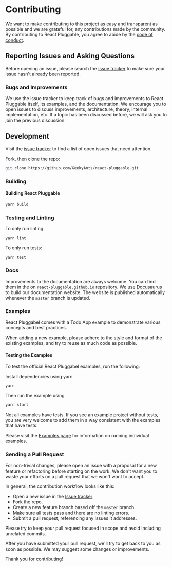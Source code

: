 # Contributing

We want to make contributing to this project as easy and transparent as possible and we are grateful for, any contributions made by the community. By contributing to React Pluggable, you agree to abide by the [code of conduct](https://github.com/GeekyAnts/react-pluggable/blob/master/CODE_OF_CONDUCT.md).

## Reporting Issues and Asking Questions

Before opening an issue, please search the [issue tracker](https://github.com/GeekyAnts/react-pluggable/issues) to make sure your issue hasn't already been reported.

### Bugs and Improvements

We use the issue tracker to keep track of bugs and improvements to React Pluggable itself, its examples, and the documentation. We encourage you to open issues to discuss improvements, architecture, theory, internal implementation, etc. If a topic has been discussed before, we will ask you to join the previous discussion.

## Development

Visit the [issue tracker](https://github.com/GeekyAnts/react-pluggable/issues) to find a list of open issues that need attention.

Fork, then clone the repo:

```sh
git clone https://github.com/GeekyAnts/react-pluggable.git
```

### Building

#### Building React Pluggable

```sh
yarn build
```

### Testing and Linting

To only run linting:

```sh
yarn lint
```

To only run tests:

```sh
yarn test
```

### Docs

Improvements to the documentation are always welcome. You can find them in the on [`react-pluggable.github.io`](https://github.com/react-pluggable/react-pluggable.github.io) repository. We use [Docusaurus](https://docusaurus.io/) to build our documentation website. The website is published automatically whenever the `master` branch is updated.

### Examples

React Pluggabel comes with a Todo App example to demonstrate various concepts and best practices.

When adding a new example, please adhere to the style and format of the existing examples, and try to reuse as much code as possible.

#### Testing the Examples

To test the official React Pluggabel examples, run the following:

Install dependencies using yarn

```sh
yarn
```

Then run the example using

```sh
yarn start
```

Not all examples have tests. If you see an example project without tests, you are very welcome to add them in a way consistent with the examples that have tests.

Please visit the [Examples page](https://react-pluggable.github.io/docs/hello-world-example) for information on running individual examples.

### Sending a Pull Request

For non-trivial changes, please open an issue with a proposal for a new feature or refactoring before starting on the work. We don't want you to waste your efforts on a pull request that we won't want to accept.

In general, the contribution workflow looks like this:

- Open a new issue in the [Issue tracker](https://github.com/GeekyAnts/react-pluggable/issues)
- Fork the repo.
- Create a new feature branch based off the `master` branch.
- Make sure all tests pass and there are no linting errors.
- Submit a pull request, referencing any issues it addresses.

Please try to keep your pull request focused in scope and avoid including unrelated commits.

After you have submitted your pull request, we'll try to get back to you as soon as possible. We may suggest some changes or improvements.

Thank you for contributing!
